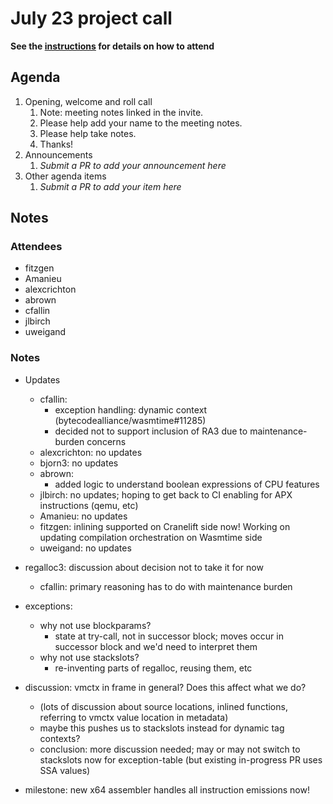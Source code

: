 # July 23 project call

**See the [instructions](../README.md) for details on how to attend**

## Agenda
1. Opening, welcome and roll call
    1. Note: meeting notes linked in the invite.
    1. Please help add your name to the meeting notes.
    1. Please help take notes.
    1. Thanks!
1. Announcements
    1. _Submit a PR to add your announcement here_
1. Other agenda items
    1. _Submit a PR to add your item here_

## Notes

### Attendees

- fitzgen
- Amanieu
- alexcrichton
- abrown
- cfallin
- jlbirch
- uweigand

### Notes

- Updates
  - cfallin:
    - exception handling: dynamic context
      (bytecodealliance/wasmtime#11285)
    - decided not to support inclusion of RA3 due to
      maintenance-burden concerns
  - alexcrichton: no updates
  - bjorn3: no updates
  - abrown:
    - added logic to understand boolean expressions of CPU features
  - jlbirch: no updates; hoping to get back to CI enabling for APX
    instructions (qemu, etc)
  - Amanieu: no updates
  - fitzgen: inlining supported on Cranelift side now! Working on
    updating compilation orchestration on Wasmtime side
  - uweigand: no updates
  
- regalloc3: discussion about decision not to take it for now
  - cfallin: primary reasoning has to do with maintenance burden

- exceptions:
  - why not use blockparams?
    - state at try-call, not in successor block; moves occur in
      successor block and we'd need to interpret them
  - why not use stackslots?
    - re-inventing parts of regalloc, reusing them, etc
  
- discussion: vmctx in frame in general? Does this affect what we do?
  - (lots of discussion about source locations, inlined functions,
    referring to vmctx value location in metadata)
  - maybe this pushes us to stackslots instead for dynamic tag
    contexts?
  - conclusion: more discussion needed; may or may not switch to
    stackslots now for exception-table (but existing in-progress PR
    uses SSA values)

- milestone: new x64 assembler handles all instruction emissions now!
